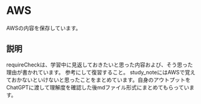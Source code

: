 # AWS

AWSの内容を保存しています。

## 説明 
requireCheckは、学習中に見返しておきたいと思った内容および、そう思った理由が書かれています。
参考にして復習すること。
study_noteにはAWSで覚えておかないといけないと思ったことをまとめています。自身のアウトプットをChatGPTに渡して理解度を確認した後mdファイル形式にまとめてもらっています。